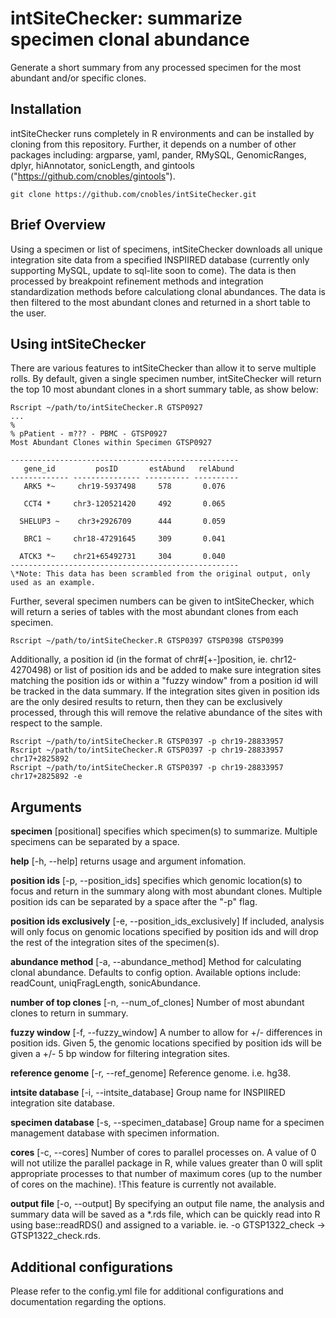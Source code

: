 # intSiteChecker: summarize specimen clonal abundance
Generate a short summary from any processed specimen for the most abundant and/or specific clones. 

## Installation
intSiteChecker runs completely in R environments and can be installed by cloning from this repository. Further, it depends on a number of other packages including: argparse, yaml, pander, RMySQL, GenomicRanges, dplyr, hiAnnotator, sonicLength, and gintools ("https://github.com/cnobles/gintools"). 
```
git clone https://github.com/cnobles/intSiteChecker.git
```

## Brief Overview
Using a specimen or list of specimens, intSiteChecker downloads all unique integration site data from a specified INSPIIRED database (currently only supporting MySQL, update to sql-lite soon to come). The data is then processed by breakpoint refinement methods and integration standardization methods before calculationg clonal abundances. The data is then filtered to the most abundant clones and returned in a short table to the user.

## Using intSiteChecker
There are various features to intSiteChecker than allow it to serve multiple rolls. By default, given a single specimen number, intSiteChecker will return the top 10 most abundant clones in a short summary table, as show below:
```
Rscript ~/path/to/intSiteChecker.R GTSP0927
...
%
% pPatient - m??? - PBMC - GTSP0927
Most Abundant Clones within Specimen GTSP0927

---------------------------------------------------
   gene_id         posID       estAbund   relAbund
------------- --------------- ---------- ----------
   ARK5 *~     chr19-5937498     578       0.076

   CCT4 *     chr3-120521420     492       0.065

  SHELUP3 ~    chr3+2926709      444       0.059

   BRC1 ~     chr18-47291645     309       0.041

  ATCK3 *~    chr21+65492731     304       0.040
---------------------------------------------------
\*Note: This data has been scrambled from the original output, only used as an example.
```
Further, several specimen numbers can be given to intSiteChecker, which will return a series of tables with the most abundant clones from each specimen. 
```
Rscript ~/path/to/intSiteChecker.R GTSP0397 GTSP0398 GTSP0399
```
Additionally, a position id (in the format of chr#[+-]position, ie. chr12-4270498) or list of position ids and be added to make sure integration sites matching the position ids or within a "fuzzy window" from a position id will be tracked in the data summary. If the integration sites given in position ids are the only desired results to return, then they can be exclusively processed, through this will remove the relative abundance of the sites with respect to the sample. 
```
Rscript ~/path/to/intSiteChecker.R GTSP0397 -p chr19-28833957
Rscript ~/path/to/intSiteChecker.R GTSP0397 -p chr19-28833957 chr17+2825892 
Rscript ~/path/to/intSiteChecker.R GTSP0397 -p chr19-28833957 chr17+2825892 -e
```

## Arguments
**specimen** [positional] specifies which specimen(s) to summarize. Multiple specimens can be separated by a space.

**help** [-h, --help] returns usage and argument infomation.

**position ids** [-p, --position_ids] specifies which genomic location(s) to focus and return in the summary along with most abundant clones. Multiple position ids can be separated by a space after the "-p" flag.

**position ids exclusively** [-e, --position_ids_exclusively] If included, analysis will only focus on genomic locations specified by position ids and will drop the rest of the integration sites of the specimen(s).

**abundance method** [-a, --abundance_method] Method for calculating clonal abundance. Defaults to config option. Available options include: readCount, uniqFragLength, sonicAbundance.

**number of top clones** [-n, --num_of_clones] Number of most abundant clones to return in summary.

**fuzzy window** [-f, --fuzzy_window] A number to allow for +/- differences in position ids. Given 5, the genomic locations specified by position ids will be given a +/- 5 bp window for filtering integration sites.

**reference genome** [-r, --ref_genome] Reference genome. i.e. hg38.

**intsite database** [-i, --intsite_database] Group name for INSPIIRED integration site database.

**specimen database** [-s, --specimen_database] Group name for a specimen management database with specimen information.

**cores** [-c, --cores] Number of cores to parallel processes on. A value of 0 will not utilize the parallel package in R, while values greater than 0 will split appropriate processes to that number of maximum cores (up to the number of cores on the machine). !This feature is currently not available.

**output file** [-o, --output] By specifying an output file name, the analysis and summary data will be saved as a *.rds file, which can be quickly read into R using base::readRDS() and assigned to a variable. ie. -o GTSP1322_check -> GTSP1322_check.rds.

## Additional configurations
Please refer to the config.yml file for additional configurations and documentation regarding the options.
